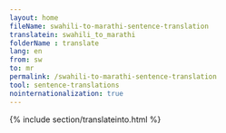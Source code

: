 ```yaml
---
layout: home
fileName: swahili-to-marathi-sentence-translation
translatein: swahili_to_marathi
folderName : translate
lang: en
from: sw
to: mr
permalink: /swahili-to-marathi-sentence-translation
tool: sentence-translations
nointernationalization: true
---
```

{% include section/translateinto.html %}
